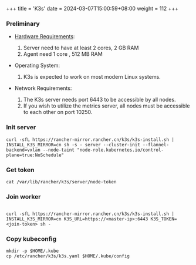 +++
title = 'K3s'
date = 2024-03-07T15:00:59+08:00
weight = 112
+++

### Preliminary
- [Hardware Requirements](https://docs.k3s.io/installation/requirements?os=debian#hardware):

    1. Server need to have at least 2 cores, 2 GB RAM
    2. Agent need 1 core , 512 MB RAM

- Operating System:
    1. K3s is expected to work on most modern Linux systems.

- Network Requirements:
    1. The K3s server needs port 6443 to be accessible by all nodes.
    2. If you wish to utilize the metrics server, all nodes must be accessible to each other on port 10250.


### Init server
```shell
curl -sfL https://rancher-mirror.rancher.cn/k3s/k3s-install.sh | INSTALL_K3S_MIRROR=cn sh -s - server --cluster-init --flannel-backend=vxlan --node-taint "node-role.kubernetes.io/control-plane=true:NoSchedule"
```

### Get token
```shell
cat /var/lib/rancher/k3s/server/node-token
```

### Join worker
```shell

curl -sfL https://rancher-mirror.rancher.cn/k3s/k3s-install.sh | INSTALL_K3S_MIRROR=cn K3S_URL=https://<master-ip>:6443 K3S_TOKEN=<join-token> sh -
```

### Copy kubeconfig
```shell
mkdir -p $HOME/.kube
cp /etc/rancher/k3s/k3s.yaml $HOME/.kube/config
```
